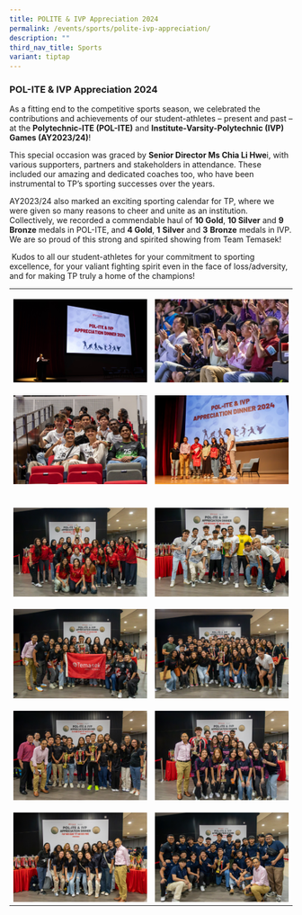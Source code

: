 ```yaml
---
title: POLITE & IVP Appreciation 2024
permalink: /events/sports/polite-ivp-appreciation/
description: ""
third_nav_title: Sports
variant: tiptap
---
```

<h3><strong>POL-ITE &amp; IVP Appreciation 2024</strong></h3>
<p>As a fitting end to the competitive sports season, we celebrated the contributions
and achievements of our student-athletes – present and past – at the <strong>Polytechnic-ITE (POL-ITE)</strong> and <strong>Institute-Varsity-Polytechnic (IVP) Games (AY2023/24)</strong>!</p>
<p>This special occasion was graced by <strong>Senior Director Ms Chia Li Hwe</strong>i,
with various supporters, partners and stakeholders in attendance. These
included our amazing and dedicated coaches too, who have been instrumental
to TP’s sporting successes over the years.</p>
<p>AY2023/24 also marked an exciting sporting calendar for TP, where we were
given so many reasons to cheer and unite as an institution. Collectively,
we recorded a commendable haul of <strong>10 Gold</strong>,&nbsp;<strong>10 Silver</strong>&nbsp;and&nbsp;<strong>9 Bronze</strong>&nbsp;medals
in POL-ITE, and <strong>4&nbsp;Gold</strong>,&nbsp;<strong>1</strong>&nbsp;<strong>Silver</strong> and&nbsp;<strong>3</strong>&nbsp;<strong>Bronze</strong> medals&nbsp;in
IVP. We are so proud of this strong and spirited showing from Team Temasek!</p>
<p>&nbsp;Kudos to all our student-athletes for your commitment to sporting
excellence, for your valiant fighting spirit even in the face of loss/adversity,
and for making TP truly a home of the champions! &nbsp;
<br>
</p>
<table style="minWidth: 100px">
<colgroup>
<col>
<col>
<col>
<col>
</colgroup>
<tbody>
<tr>
<th rowspan="1" colspan="2">
<p></p>
<div class="isomer-image-wrapper">
<img style="width: 100%" height="auto" width="100%" alt="" src="/images/Sports/AppreciationDinner__No_Watermark___8.jpg">
</div>
</th>
<th rowspan="1" colspan="2">
<p></p>
<div class="isomer-image-wrapper">
<img style="width: 100%" height="auto" width="100%" alt="" src="/images/Sports/AppreciationDinner_0289.jpg">
</div>
</th>
</tr>
<tr>
<td rowspan="1" colspan="2">
<p></p>
<div class="isomer-image-wrapper">
<img style="width: 100%;" height="auto" width="100%" alt="" src="/images/Sports/AppreciationDinner_1__32_of_92_.jpg">
</div>
</td>
<td rowspan="1" colspan="2">
<p></p>
<div class="isomer-image-wrapper">
<img style="width: 100%" height="auto" width="100%" alt="" src="/images/Sports/AppreciationDinner_1__80_of_92_.jpg">
</div>
</td>
</tr>
<tr>
<td rowspan="1" colspan="2">
<p></p>
</td>
<td rowspan="1" colspan="2">
<p></p>
</td>
</tr>
<tr>
<td rowspan="1" colspan="2">
<p></p>
<div class="isomer-image-wrapper">
<img style="width: 100%" height="auto" width="100%" alt="" src="/images/Sports/AppreciationDinner_1__92_of_92_.jpg">
</div>
</td>
<td rowspan="1" colspan="2">
<p></p>
<div class="isomer-image-wrapper">
<img style="width: 100%" height="auto" width="100%" alt="" src="/images/Sports/AppreciationDinner_1__91_of_92_.jpg">
</div>
</td>
</tr>
<tr>
<td rowspan="1" colspan="2">
<p></p>
<div class="isomer-image-wrapper">
<img style="width: 100%" height="auto" width="100%" alt="" src="/images/Sports/AppreciationDinner_1__89_of_92_.jpg">
</div>
</td>
<td rowspan="1" colspan="2">
<p></p>
<div class="isomer-image-wrapper">
<img style="width: 100%" height="auto" width="100%" alt="" src="/images/Sports/AppreciationDinner_1__88_of_92_.jpg">
</div>
</td>
</tr>
<tr>
<td rowspan="1" colspan="2">
<p></p>
<div class="isomer-image-wrapper">
<img style="width: 100%" height="auto" width="100%" alt="" src="/images/Sports/AppreciationDinner_1__86_of_92_.jpg">
</div>
</td>
<td rowspan="1" colspan="2">
<p></p>
<div class="isomer-image-wrapper">
<img style="width: 100%" height="auto" width="100%" alt="" src="/images/Sports/AppreciationDinner_1__85_of_92_.jpg">
</div>
</td>
</tr>
<tr>
<td rowspan="1" colspan="2">
<p></p>
<div class="isomer-image-wrapper">
<img style="width: 100%" height="auto" width="100%" alt="" src="/images/Sports/AppreciationDinner_1__83_of_92_.jpg">
</div>
</td>
<td rowspan="1" colspan="2">
<p></p>
<div class="isomer-image-wrapper">
<img style="width: 100%" height="auto" width="100%" alt="" src="/images/Sports/AppreciationDinner_1__82_of_92_.jpg">
</div>
</td>
</tr>
</tbody>
</table>
<p>
<br>
<br>
<br>
<br>
<br>
<br>
<br>
<br>
<br>
<br>
<br>
<br>
</p>